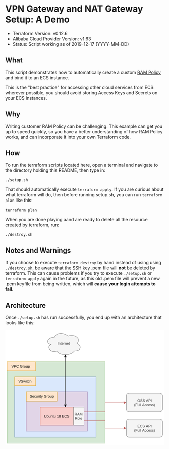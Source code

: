 # VPN Gateway and NAT Gateway Setup: A Demo 

- Terraform Version: v0.12.6
- Alibaba Cloud Provider Version: v1.63
- Status: Script working as of 2019-12-17 (YYYY-MM-DD)

## What

This script demonstrates how to automatically create a custom [RAM Policy]() and bind it to an ECS instance.

This is the "best practice" for accessing other cloud services from ECS: wherever possible, you should avoid storing Access Keys and Secrets on your ECS instances. 

## Why

Writing customer RAM Policy can be challenging. This example can get you up to speed quickly, so you have a better understanding of how RAM Policy works, and can incorporate it into your own Terraform code.

## How 

To run the terraform scripts located here, open a terminal and navigate to the directory holding this README, then type in:

```
./setup.sh
```

That should automatically execute `terraform apply`. If you are curious about what terraform will do, then before running setup.sh, you can run `terraform plan` like this:

```
terraform plan
```

When you are done playing aand are ready to delete all the resource created by terraform, run:

```
./destroy.sh
```

## Notes and Warnings

If you choose to execute `terraform destroy` by hand instead of using using `./destroy.sh`, be aware that the SSH key .pem file will **not** be deleted by terraform. This can cause problems if you try to execute `./setup.sh` or `terraform apply` again in the future, as this old .pem file will prevent a new .pem keyfile from being written, which will **cause your login attempts to fail**.

## Architecture

Once `./setup.sh` has run successfully, you end up with an architecture that looks like this:

![RAM Policy Example](diagrams/ram_example.png)
